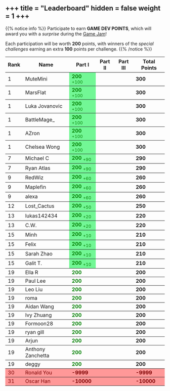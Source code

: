 +++
title = "Leaderboard"
hidden = false
weight = 1
+++
---

{{% notice info %}}
Participate to earn **GAME DEV POINTS**, which will award you with a *surprise* during the [Game Jam](/game-jam)!

Each participation will be worth **200** points, with winners of the *special challenges* earning an extra **100** points per challenge.
{{% /notice %}}

<table>
<thead>
<tr>
<th>Rank</th>
<th>Name</th>
<th>Part I</th>
<th>Part II</th>
<th>Part III</th>
<th>Total Points</th>
</tr>
</thead>
<tbody><td>1</td><td>MuteMini</td><td style="color:green; background:#72f795"> <b>200</b> <sub>+100</sub> </td><td> </td><td> </td><td><b>300</b></td></tbody>
<tbody><td>1</td><td>MarsFlat</td><td style="color:green; background:#72f795"> <b>200</b> <sub>+100</sub> </td><td> </td><td> </td><td><b>300</b></td></tbody>
<tbody><td>1</td><td>Luka Jovanovic</td><td style="color:green; background:#72f795"> <b>200</b> <sub>+100</sub> </td><td> </td><td> </td><td><b>300</b></td></tbody>
<tbody><td>1</td><td>BattleMage_</td><td style="color:green; background:#72f795"> <b>200</b> <sub>+100</sub> </td><td> </td><td> </td><td><b>300</b></td></tbody>
<tbody><td>1</td><td>AZron</td><td style="color:green; background:#72f795"> <b>200</b> <sub>+100</sub> </td><td> </td><td> </td><td><b>300</b></td></tbody>
<tbody><td>1</td><td>Chelsea Wong</td><td style="color:green; background:#72f795"> <b>200</b> <sub>+100</sub> </td><td> </td><td> </td><td><b>300</b></td></tbody>
<tbody><td>7</td><td>Michael C</td><td style="color:green; background:#72f795"> <b>200</b> <sub>+90</sub> </td><td> </td><td> </td><td><b>290</b></td></tbody>
<tbody><td>7</td><td>Ryan Atlas</td><td style="color:green; background:#72f795"> <b>200</b> <sub>+90</sub> </td><td> </td><td> </td><td><b>290</b></td></tbody>
<tbody><td>9</td><td>RedWiz</td><td style="color:green; background:#72f795"> <b>200</b> <sub>+60</sub> </td><td> </td><td> </td><td><b>260</b></td></tbody>
<tbody><td>9</td><td>Maplefin</td><td style="color:green; background:#72f795"> <b>200</b> <sub>+60</sub> </td><td> </td><td> </td><td><b>260</b></td></tbody>
<tbody><td>9</td><td>alexa</td><td style="color:green; background:#72f795"> <b>200</b> <sub>+60</sub> </td><td> </td><td> </td><td><b>260</b></td></tbody>
<tbody><td>12</td><td>Lost_Cactus</td><td style="color:green; background:#72f795"> <b>200</b> <sub>+50</sub> </td><td> </td><td> </td><td><b>250</b></td></tbody>
<tbody><td>13</td><td>lukas142434</td><td style="color:green; background:#72f795"> <b>200</b> <sub>+20</sub> </td><td> </td><td> </td><td><b>220</b></td></tbody>
<tbody><td>13</td><td>C.W.</td><td style="color:green; background:#72f795"> <b>200</b> <sub>+20</sub> </td><td> </td><td> </td><td><b>220</b></td></tbody>
<tbody><td>15</td><td>Minh</td><td style="color:green; background:#72f795"> <b>200</b> <sub>+10</sub> </td><td> </td><td> </td><td><b>210</b></td></tbody>
<tbody><td>15</td><td>Felix</td><td style="color:green; background:#72f795"> <b>200</b> <sub>+10</sub> </td><td> </td><td> </td><td><b>210</b></td></tbody>
<tbody><td>15</td><td>Sarah Zhao</td><td style="color:green; background:#72f795"> <b>200</b> <sub>+10</sub> </td><td> </td><td> </td><td><b>210</b></td></tbody>
<tbody><td>15</td><td>Galit T.</td><td style="color:green; background:#72f795"> <b>200</b> <sub>+10</sub> </td><td> </td><td> </td><td><b>210</b></td></tbody>
<tbody><td>19</td><td>Ella R</td><td style="color:green;"> <b>200</b>  </td><td> </td><td> </td><td><b>200</b></td></tbody>
<tbody><td>19</td><td>Paul Lee</td><td style="color:green;"> <b>200</b>  </td><td> </td><td> </td><td><b>200</b></td></tbody>
<tbody><td>19</td><td>Leo Liu</td><td style="color:green;"> <b>200</b>  </td><td> </td><td> </td><td><b>200</b></td></tbody>
<tbody><td>19</td><td>roma</td><td style="color:green;"> <b>200</b>  </td><td> </td><td> </td><td><b>200</b></td></tbody>
<tbody><td>19</td><td>Aidan Wang</td><td style="color:green;"> <b>200</b>  </td><td> </td><td> </td><td><b>200</b></td></tbody>
<tbody><td>19</td><td>Ivy Zhuang</td><td style="color:green;"> <b>200</b>  </td><td> </td><td> </td><td><b>200</b></td></tbody>
<tbody><td>19</td><td>Formoon28</td><td style="color:green;"> <b>200</b>  </td><td> </td><td> </td><td><b>200</b></td></tbody>
<tbody><td>19</td><td>ryan gill</td><td style="color:green;"> <b>200</b>  </td><td> </td><td> </td><td><b>200</b></td></tbody>
<tbody><td>19</td><td>Arjun</td><td style="color:green;"> <b>200</b>  </td><td> </td><td> </td><td><b>200</b></td></tbody>
<tbody><td>19</td><td>Anthony Zanchetta</td><td style="color:green;"> <b>200</b>  </td><td> </td><td> </td><td><b>200</b></td></tbody>
<tbody><td>19</td><td>deggy</td><td style="color:green;"> <b>200</b>  </td><td> </td><td> </td><td><b>200</b></td></tbody>
<tbody style="color:#800000; background:#ff9898"><td>30</td><td>Ronald You</td><td> <b>-9999</b> </td><td> </td><td> </td><td><b>-9999</b></td></tbody>
<tbody style="color:#800000; background:#ff9898"><td>31</td><td>Oscar Han</td><td> <b>-10000</b> </td><td> </td><td> </td><td><b>-10000</b></td></tbody>

</table>

